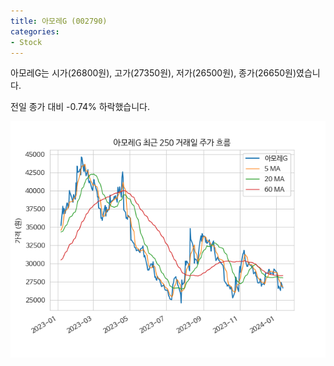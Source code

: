```yaml
---
title: 아모레G (002790)
categories:
- Stock
---
```


아모레G는 시가(26800원), 고가(27350원), 저가(26500원), 종가(26650원)였습니다.

전일 종가 대비 -0.74% 하락했습니다.

<!-- more -->

![002790](/assets/images/stock/002790.png)
